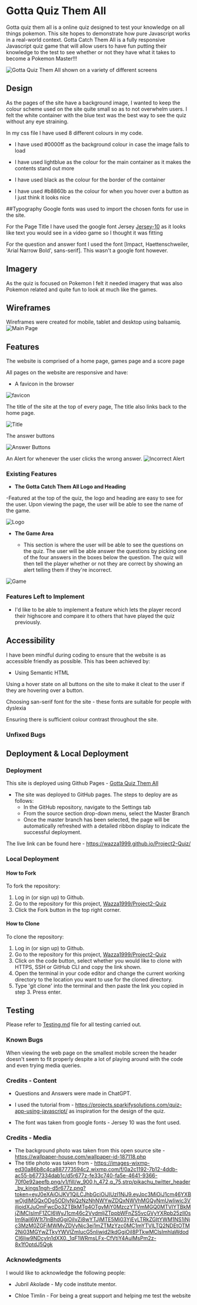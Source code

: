 # Gotta Quiz Them All

Gotta quiz them all is a online quiz designed to test your knowledge on all things pokemon. This site hopes to demonstrate how pure Javascript works in a real-world context. Gotta Catch Them All is a fully responsive Javascript quiz game that will allow users to have fun putting their knowledge to the test to see whether or not they have what it takes to become a Pokemon Master!!!

![Gotta Quiz Them All shown on a variety of different screens](media/features/mockup.jpg)

## Design

As the pages of the site have a background image, I wanted to keep the colour scheme used on the site quite small so as to not overwhelm users.
I felt the white container with the blue text was the best way to see the quiz without any eye straining.

In my css file I have used 8 different colours in my code.

- I have used #0000ff as the background colour in case the image fails to load

- I have used lightblue as the colour for the main container as it makes the contents stand out more

- I have used black as the colour for the border of the container

- I have used #b8860b as the colour for when you hover over a button as I just think it looks nice

##Typography
Google fonts was used to import the chosen fonts for use in the site.

For the Page Title I have used the google font Jersey [Jersey-10](https://fonts.google.com/specimen/Jersey+10) as it looks like text you would see in a video game so I thought it was fitting

For the question and answer font I used the font [Impact, Haettenschweiler, 'Arial Narrow Bold', sans-serif]. This wasn't a google font however.

## Imagery

As the quiz is focused on Pokemon I felt it needed imagery that was also Pokemon related and quite fun to look at much like the games.

## Wireframes

Wireframes were created for mobile, tablet and desktop using balsamiq.
![Main Page](media/features/wireframe.jpg)

## Features

The website is comprised of a home page, games page and a score page

All pages on the website are responsive and have:

- A favicon in the browser

![favicon](media/features/favicon.jpg)

The title of the site at the top of every page, The title also links back to the home page.

![Title](media/features/Banner.jpg)

The answer buttons

![Answer Buttons](media/features/answer.jpg)

An Alert for whenever the user clicks the wrong answer.
![Incorrect Alert](media/features/alert.jpg)


### Existing Features

- **The Gotta Catch Them All Logo and Heading**

-Featured at the top of the quiz, the logo and heading are easy to see for the user. Upon viewing the page, the user will be able to see the name of the game.

![Logo](images/pikachu-header.png)

- **The Game Area**

  - This section is where the user will be able to see the questions on the quiz. The user will be able answer the questions by picking one of the four answers in the boxes below the question.
    The quiz will then tell the player whether or not they are correct by showing an alert telling them if they're incorrect.

![Game](media//features/answer.jpg)

### Features Left to Implement

- I'd like to be able to implement a feature which lets the player record their highscore and compare it to others that have played the quiz previously.

## Accessibility

I have been mindful during coding to ensure that the website is as accessible friendly as possible. This has been achieved by:

- Using Semantic HTML

Using a hover state on all buttons on the site to make it cleat to the user if they are hovering over a button.

Choosing san-serif font for the site - these fonts are suitable for people with dyslexia

Ensuring there is sufficient colour contrast throughout the site.

### Unfixed Bugs

## Deployment & Local Deployment

### Deployment

This site is deployed using Github Pages - [Gotta Quiz Them All](https://github.com/Wazza1999/Project2-Quiz)

- The site was deployed to GitHub pages. The steps to deploy are as follows:
  - In the GitHub repository, navigate to the Settings tab
  - From the source section drop-down menu, select the Master Branch
  - Once the master branch has been selected, the page will be automatically refreshed with a detailed ribbon display to indicate the successful deployment.

The live link can be found here - https://wazza1999.github.io/Project2-Quiz/

### Local Deployment

#### How to Fork

To fork the repository:

1. Log in (or sign up) to Github.
2. Go to the repository for this project, [Wazza1999/Project2-Quiz](https://github.com/Wazza1999/Project2-Quiz)
3. Click the Fork button in the top right corner.

#### How to Clone

To clone the repository:

1. Log in (or sign up) to Github.
2. Go to the repository for this project, [Wazza1999/Project2-Quiz](https://github.com/Wazza1999/Project2-Quiz)
3. Click on the code button, select whether you would like to clone with HTTPS, SSH or GitHub CLI and copy the link shown.
4. Open the terminal in your code editor and change the current working directory to the location you want to use for the cloned directory.
5. Type 'git clone' into the terminal and then paste the link you copied in step 3. Press enter.

## Testing

Please refer to [Testing.md](testing.md) file for all testing carried out.

### Known Bugs

When viewing the web page on the smallest mobile screen the header doesn't seem to fit properly despite a lot of playing around with the code and even trying media queries.

### Credits - Content

- Questions and Answers were made in ChatGPT.

- I used the tutorial from - https://projects.sparkifysolutions.com/quiz-app-using-javascript/ as inspiration for the design of the quiz.

- The font was taken from google fonts - Jersey 10 was the font used.

### Credits - Media

- The background photo was taken from this open source site - https://wallpaper-house.com/wallpaper-id-187118.php
- The title photo was taken from - https://images-wixmp-ed30a86b8c4ca887773594c2.wixmp.com/f/0a2c1192-7b12-4ddb-ac55-b677334dab1c/d5r677z-fe33c740-fa5e-4641-9366-70f0e92aeefb.png/v1/fill/w_900,h_472,q_75,strp/pikachu_twitter_header_by_kings1ngh-d5r677z.png?token=eyJ0eXAiOiJKV1QiLCJhbGciOiJIUzI1NiJ9.eyJpc3MiOiJ1cm46YXBwOjdlMGQxODg5ODIyNjQzNzNhNWYwZDQxNWVhMGQyNmUwIiwic3ViIjoidXJuOmFwcDo3ZTBkMTg4OTgyMjY0MzczYTVmMGQ0MTVlYTBkMjZlMCIsImF1ZCI6WyJ1cm46c2VydmljZTppbWFnZS5vcGVyYXRpb25zIl0sIm9iaiI6W1t7InBhdGgiOiIvZi8wYTJjMTE5Mi03YjEyLTRkZGItYWM1NS1iNjc3MzM0ZGFiMWMvZDVyNjc3ei1mZTMzYzc0MC1mYTVlLTQ2NDEtOTM2Ni03MGYwZTkyYWVlZmIucG5nIiwid2lkdGgiOiI8PTkwMCIsImhlaWdodCI6Ijw9NDcyIn1dXX0._1qF1WRmsLFx-CfVtiY4AulMsPm2z-8x1fOptdJ5Qgk

### Acknowledgments

I would like to acknowledge the following people:

- Jubril Akolade - My code institute mentor.

- Chloe Timlin - For being a great support and helping me test the website
